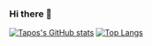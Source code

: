 ### Hi there 👋

[![Tapos's GitHub stats](https://github-readme-stats.vercel.app/api?username=tapos12&&count_private=true&&show_icons=true&&theme=radical)](https://github.com/anuraghazra/github-readme-stats)
[![Top Langs](https://github-readme-stats.vercel.app/api/top-langs/?username=tapos12&layout=compact&count_private=true&theme=radical)](https://github.com/anuraghazra/github-readme-stats)

<!--
**tapos12/tapos12** is a ✨ _special_ ✨ repository because its `README.md` (this file) appears on your GitHub profile.

Here are some ideas to get you started:

- 🔭 I’m currently working on ...
- 🌱 I’m currently learning ...
- 👯 I’m looking to collaborate on ...
- 🤔 I’m looking for help with ...
- 💬 Ask me about ...
- 📫 How to reach me: ...
- 😄 Pronouns: ...
- ⚡ Fun fact: ...
-->
